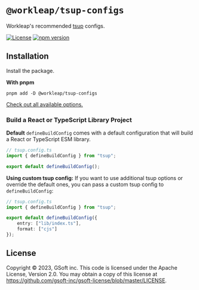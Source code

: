 # `@workleap/tsup-configs`
Workleap's recommended [tsup](https://tsup.egoist.dev/) configs.

[![License](https://img.shields.io/badge/License-Apache_2.0-blue.svg)](../../LICENSE)
[![npm version](https://img.shields.io/npm/v/@workleap/tsup-configs)](https://www.npmjs.com/package/@workleap/tsup-configs)

## Installation

Install the package.

**With pnpm**
```shell
pnpm add -D @workleap/tsup-configs
```

[Check out all available options.](https://paka.dev/npm/tsup#module-index-export-Options)

### Build a React or TypeScript Library Project

**Default**
`defineBuildConfig` comes with a default configuration that will build a React or TypeScript ESM library.

```ts
// tsup.config.ts
import { defineBuildConfig } from "tsup";

export default defineBuildConfig();
```

**Using custom tsup config:**
If you want to use additional tsup options or override the default ones, you can pass a custom tsup config to `defineBuildConfig`:

```ts
// tsup.config.ts
import { defineBuildConfig } from "tsup";

export default defineBuildConfig({
    entry: ["lib/index.ts"],
    format: ["cjs"]
});
```

## License

Copyright © 2023, GSoft inc. This code is licensed under the Apache License, Version 2.0. You may obtain a copy of this license at https://github.com/gsoft-inc/gsoft-license/blob/master/LICENSE.
